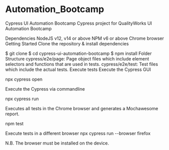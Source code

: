 # Automation_Bootcamp
Cypress UI Automation Bootcamp
Cypress project for QualityWorks UI Automation Bootcamp

Dependencies
NodeJS v12, v14 or above
NPM v6 or above
Chrome browser
Getting Started
Clone the repository & install dependencies

$ git clone 
$ cd cypress-ui-automation-bootcamp
$ npm install
Folder Structure
cypress/e2e/page: Page object files which include element selectors and functions that are used in tests.
cypress/e2e/test: Test files which include the actual tests.
Execute tests
Execute the Cypress GUI

npx cypress open

Execute the Cypress via commandline

npx cypress run

Executes all tests in the Chrome browser and generates a Mochawesome report.

npm test

Execute tests in a different browser
npx cypress run --browser firefox

N.B. The browser must be installed on the device.

